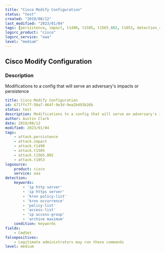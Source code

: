 ```yaml
---
title: "Cisco Modify Configuration"
status: "test"
created: "2019/08/12"
last_modified: "2023/01/04"
tags: [persistence, impact, t1490, t1505, t1565_002, t1053, detection_rule]
logsrc_product: "cisco"
logsrc_service: "aaa"
level: "medium"
---
```


## Cisco Modify Configuration

### Description

Modifications to a config that will serve an adversary's impacts or persistence

```yml
title: Cisco Modify Configuration
id: 671ffc77-50a7-464f-9e3d-9ea2b493b26b
status: test
description: Modifications to a config that will serve an adversary's impacts or persistence
author: Austin Clark
date: 2019/08/12
modified: 2023/01/04
tags:
    - attack.persistence
    - attack.impact
    - attack.t1490
    - attack.t1505
    - attack.t1565.002
    - attack.t1053
logsource:
    product: cisco
    service: aaa
detection:
    keywords:
        - 'ip http server'
        - 'ip https server'
        - 'kron policy-list'
        - 'kron occurrence'
        - 'policy-list'
        - 'access-list'
        - 'ip access-group'
        - 'archive maximum'
    condition: keywords
fields:
    - CmdSet
falsepositives:
    - Legitimate administrators may run these commands
level: medium

```
